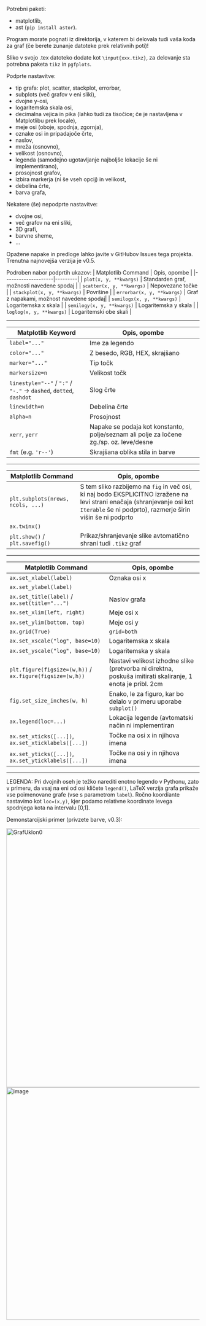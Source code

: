 Potrebni paketi:
- matplotlib,
- ast (`pip install astor`).

Program morate pognati iz direktorija, v katerem bi delovala tudi vaša koda za graf (če berete zunanje datoteke prek relativnih poti)!

Sliko v svojo .tex datoteko dodate kot `\input{xxx.tikz}`, za delovanje sta potrebna paketa `tikz` in `pgfplots`.

Podprte nastavitve:
- tip grafa: plot, scatter, stackplot, errorbar,
- subplots (več grafov v eni sliki),
- dvojne y-osi,
- logaritemska skala osi,
- decimalna vejica in pika (lahko tudi za tisočice; če je nastavljena v Matplotlibu prek locale),
- meje osi (oboje, spodnja, zgornja),
- oznake osi in pripadajoče črte,
- naslov,
- mreža (osnovno),
- velikost (osnovno),
- legenda (samodejno ugotavljanje najboljše lokacije še ni implementirano),
- prosojnost grafov,
- izbira markerja (ni še vseh opcij) in velikost,
- debelina črte,
- barva grafa,

Nekatere (še) nepodprte nastavitve:
- dvojne osi,
- več grafov na eni sliki,
- 3D grafi,
- barvne sheme,
- ...


Opažene napake in predloge lahko javite v GitHubov Issues tega projekta. Trenutna najnovejša verzija je v0.5.

Podroben nabor podprtih ukazov:
| Matplotlib Command | Opis, opombe |
|--------------------|---------|
| `plot(x, y, **kwargs)` | Standarden graf, možnosti navedene spodaj |
| `scatter(x, y, **kwargs)` | Nepovezane točke |
| `stackplot(x, y, **kwargs)` | Površine |
| `errorbar(x, y, **kwargs)` |  Graf z napakami, možnost navedene spodaj|
| `semilogx(x, y, **kwargs)` | Logaritemska x skala |
| `semilogy(x, y, **kwargs)` | Logaritemska y skala |
| `loglog(x, y, **kwargs)` | Logaritemski obe skali |

---

| Matplotlib Keyword | Opis, opombe |
|--------------------|-----------------|
| `label="..."`| Ime za legendo|
| `color="..."`  | Z besedo, RGB, HEX, skrajšano |
| `marker="..."` | Tip točk|
| `markersize=n`  |Velikost točk |
| `linestyle="--"` / `":"` / `"-."` -> `dashed`, `dotted`, `dashdot` | Slog črte |
| `linewidth=n` | Debelina črte |
| `alpha=n` | Prosojnost |
| `xerr`, `yerr`  | Napake se podaja kot konstanto, polje/seznam ali polje za ločene zg./sp. oz. leve/desne |
| `fmt` (e.g. `'r--'`)  | Skrajšana oblika stila in barve|

---

| Matplotlib Command  | Opis, opombe |
|--------------------|---------------------------|
| `plt.subplots(nrows, ncols, ...)` |  S tem sliko razbijemo na `fig` in več osi, ki naj bodo EKSPLICITNO izražene na levi strani enačaja (shranjevanje osi kot `Iterable` še ni podprto), razmerje širin višin še ni podprto |
| `ax.twinx()` | | Dobimo sekidnarno y-os |
| `plt.show()` / `plt.savefig()` | Prikaz/shranjevanje slike avtomatično shrani tudi `.tikz` graf |

---

| Matplotlib Command | Opis, opombe |
|--------------------|--------|
| `ax.set_xlabel(label)` | Oznaka osi x|
| `ax.set_ylabel(label)` |  | Oznaka osi y |
| `ax.set_title(label)` / `ax.set(title="...")`  | Naslov grafa |
| `ax.set_xlim(left, right)` | Meje osi x |
| `ax.set_ylim(bottom, top)`  | Meje osi y |
| `ax.grid(True)` | `grid=both` | Zaenkrat le vklopi mrežo |
| `ax.set_xscale("log", base=10)` | Logaritemska x skala |
| `ax.set_yscale("log", base=10)` | Logaritemska y skala |
| `plt.figure(figsize=(w,h))` / `ax.figure(figsize=(w,h))` | Nastavi velikost izhodne slike (pretvorba ni direktna, poskuša imitirati skaliranje, 1 enota je pribl. 2cm |
| `fig.set_size_inches(w, h)` | Enako, le za figuro, kar bo delalo v primeru uporabe `subplot()` |
| `ax.legend(loc=...)` | Lokacija legende (avtomatski način ni implementiran |
| `ax.set_xticks([...])`, `ax.set_xticklabels([...])` | Točke na osi x in njihova imena|
| `ax.set_yticks([...])`, `ax.set_yticklabels([...])` |Točke na osi y in njihova imena |

---
LEGENDA: Pri dvojnih oseh je težko narediti enotno legendo v Pythonu, zato v primeru, da vsaj na eni od osi kličete `legend()`, LaTeX verzija grafa prikaže vse poimenovane grafe (vse s parametrom `label`). Ročno koordiante nastavimo kot `loc=(x,y)`, kjer podamo relativne koordinate levega spodnjega kota na intervalu [0,1].


Demonstarcijski primer (privzete barve, v0.3):


<img width="1000" height="675" alt="GrafUklon0" src="https://github.com/user-attachments/assets/0685f035-f40b-46b0-9ca0-fa4c54275148" />

<img width="1000" height="606" alt="image" src="https://github.com/user-attachments/assets/2b7b8c96-1ca5-4ddf-a2d5-92b3c9d7d1cf" />








